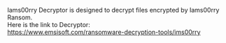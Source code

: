 Iams00rry Decryptor is designed to decrypt files encrypted by Iams00rry Ransom.\
Here is the link to Decryptor:\
https://www.emsisoft.com/ransomware-decryption-tools/ims00rry

